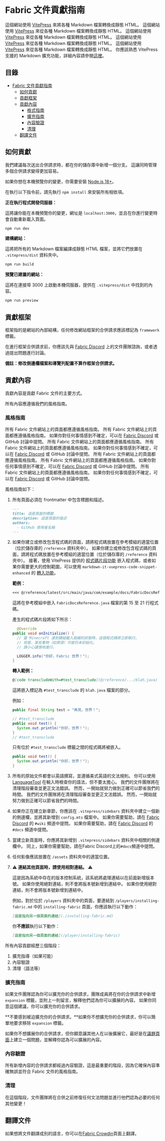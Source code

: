 # Fabric 文件貢獻指南

這個網站使用 [VitePress](https://vitepress.dev/) 來將各種 Markdown 檔案轉換成靜態 HTML。 這個網站使用 [VitePress](https://vitepress.dev/) 來從各種 Markdown 檔案轉換成靜態 HTML。 這個網站使用 [VitePress](https://vitepress.dev/) 來從各種 Markdown 檔案轉換成靜態 HTML。 這個網站使用 [VitePress](https://vitepress.dev/) 來從各種 Markdown 檔案轉換成靜態 HTML。 這個網站使用 [VitePress](https://vitepress.dev/) 來從各種 Markdown 檔案轉換成靜態 HTML。 你應該熟悉 VitePress 支援的 Markdown 擴充功能，詳細內容請參閱[這裡](https://vitepress.dev/guide/markdown#features)。

## 目錄

- [Fabric 文件貢獻指南](#fabric-documentation-contribution-guidelines)
  - [如何貢獻](#how-to-contribute)
  - [貢獻框架](#contributing-framework)
  - [貢獻內容](#contributing-content)
    - [格式指南](#style-guidelines)
    - [擴充指南](#guidance-for-expansion)
    - [內容驗證](#guidance-for-expansion)
    - [清理](#cleanup)
  - [翻譯文件](#translating-documentation)

## 如何貢獻

我們建議每次送出合併請求時，都在你的儲存庫中新增一個分支。 這讓同時管理多個合併請求變得更加容易。

如果你想在本機預覽你的變更，你需要安裝 [Node.js 18+](https://nodejs.org/zh-tw/)。

在執行以下指令前，請先執行 `npm install` 來安裝所有相依項。

**正在執行程式開發伺服器：**

這將讓你能在本機預覽你的變更，網址是 `localhost:3000`，並且在你進行變更時會自動重新載入頁面。

```sh
npm run dev
```

**建構網站：**

這將把所有的 Markdown 檔案編譯成靜態 HTML 檔案，並將它們放置在 `.vitepress/dist` 資料夾中。

```sh
npm run build
```

**預覽已建置的網站：**

這將在連接埠 3000 上啟動本機伺服器，提供在 `.vitepress/dist` 中找到的內容。

```sh
npm run preview
```

## 貢獻框架

框架指的是網站的內部結構，任何修改網站框架的合併請求應該標記為 `framework` 標籤。

在進行框架合併請求前，你應該先與 [Fabric Discord](https://discord.gg/v6v4pMv) 上的文件團隊諮詢，或者透過提出問題進行討論。

**備註：修改側邊欄檔案和導覽列配置不算作框架合併請求。**

## 貢獻內容

貢獻內容是貢獻 Fabric 文件的主要方式。

所有內容應遵循我們的風格指南。

### 風格指南

所有 Fabric 文件網站上的頁面都應遵循風格指南。 所有 Fabric 文件網站上的頁面都應遵循風格指南。 如果你對任何事情感到不確定，可以在 [Fabric Discord](https://discord.gg/v6v4pMv) 或 GitHub 討論中提問。 所有 Fabric 文件網站上的頁面都應遵循風格指南。 所有 Fabric 文件網站上的頁面都應遵循風格指南。 如果你對任何事情感到不確定，可以在 [Fabric Discord](https://discord.gg/v6v4pMv) 或 GitHub 討論中提問。 所有 Fabric 文件網站上的頁面都應遵循風格指南。 所有 Fabric 文件網站上的頁面都應遵循風格指南。 如果你對任何事情感到不確定，可以在 [Fabric Discord](https://discord.gg/v6v4pMv) 或 GitHub 討論中提問。 所有 Fabric 文件網站上的頁面都應遵循風格指南。 如果你對任何事情感到不確定，可以在 [Fabric Discord](https://discord.gg/v6v4pMv) 或 GitHub 討論中提問。

風格指南如下：

1. 所有頁面必須在 frontmatter 中包含標題和描述。

   ```md
   ---
   title: 這是頁面的標題
   description: 這是頁面的描述
   authors:
     - GitHub 使用者名稱
   ---
   ```

2. 如果你建立或修改包含程式碼的頁面，請將程式碼放置在參考模組的適當位置（位於儲存庫的 `/reference` 資料夾中）。 如果你建立或修改包含程式碼的頁面，請將程式碼放置在參考模組的適當位置（位於儲存庫的 `/reference` 資料夾中）。 接著，使用 VitePress 提供的 [程式碼片段功能](https://vitepress.dev/guide/markdown#import-code-snippets) 嵌入程式碼，或者如果你需要更大的控制範圍，可以使用 `markdown-it-vuepress-code-snippet-enhanced` 的 [轉入功能](https://github.com/fabioaanthony/markdown-it-vuepress-code-snippet-enhanced)。

   **範例：**

   ```md
   <<< @/reference/latest/src/main/java/com/example/docs/FabricDocsReference.java{15-21 java}
   ```

   這將在參考模組中嵌入 `FabricDocsReference.java` 檔案的第 15 至 21 行程式碼。

   產生的程式碼片段將如下所示：

   ```java
     @Override
   public void onInitialize() {
     // 當 Minecraft 達到模組載入就緒的狀態時，這個程式碼將立即執行。
     // 但是，某些事物（如資源）可能仍未初始化。
     // 請小心謹慎地進行。

     LOGGER.info("你好，Fabric 世界！");
   }
   ```

   **轉入範例：**

   ```md
   @[code transcludeWith=#test_transclude](@/reference/.../blah.java)
   ```

   這將嵌入標記為 `#test_transclude` 的 `blah.java` 檔案的部分。

   例如：

   ```java
   public final String test = "再見，世界！";

   // #test_transclude
   public void test() {
     System.out.println("你好，世界！");
   }
   // #test_transclude
   ```

   只有位於 `#test_transclude` 標籤之間的程式碼將被嵌入。

   ```java
   public void test() {
     System.out.println("你好，世界！");
   }
   ```

3. 所有的原始文件都會以英語撰寫，並遵循美式英語的文法規則。 你可以使用 [LanguageTool](https://languagetool.org/) 在輸入時檢查你的語法，但不要太擔心。 我們的文件團隊將在清理階段審查並更正文法錯誤。 然而，一開始就努力做到正確可以節省我們的時間。 我們的文件團隊將在清理階段審查並更正文法錯誤。 然而，一開始就努力做到正確可以節省我們的時間。

4. 如果你正在建立新章節，你應該在 `.vitepress/sidebars` 資料夾中建立一個新的側邊欄，並將其新增到 `config.mts` 檔案中。 如果你需要幫助，請在 [Fabric Discord](https://discord.gg/v6v4pMv) 的 `#wiki` 頻道中提問。 如果你需要幫助，請在 [Fabric Discord](https://discord.gg/v6v4pMv) 的 `#docs` 頻道中提問。

5. 當建立新頁面時，你應將其新增到 `.vitepress/sidebars` 資料夾中相關的側邊欄中。 同上，如果你需要幫助，請在Fabric Discord上的`#docs`頻道中提問。

6. 任何影像應該放置在 `/assets` 資料夾中的適當位置。

7. ⚠️ **連結其他頁面時，請使用相對連結。** ⚠️

   這是因為系統中存在的版本控制系統，該系統將處理連結以在前面新增版本號。 如果你使用絕對連結，則不會將版本號新增到連結中。 如果你使用絕對連結，則不會將版本號新增到連結中。

   例如，對於位於 `/players` 資料夾中的頁面，要連結到 `/players/installing-fabric.md` 中的 `installing-fabric` 頁面，你應該執行以下動作：

   ```md
   [這是指向另一個頁面的連結](./installing-fabric.md)
   ```

   你**不應該**執行以下動作：

   ```md
   [這是指向另一個頁面的連結](/player/installing-fabric)
   ```

所有內容貢獻經歷三個階段：

1. 擴充指導（如果可能）
2. 內容驗證
3. 清理（語法等）

### 擴充指南

如果文件團隊認為你可以擴充你的合併請求，團隊成員將在你的合併請求中新增 `expansion` 標籤，並附上一則留言，解釋他們認為你可以擴展的內容。 如果你同意這個建議，你可以擴充你的合併請求。

\*\*不要感到被迫擴充你的合併請求。\*\*如果你不想擴充你的合併請求，你可以簡單地要求移除 `expansion` 標籤。

如果你不想擴展你的合併請求，但你願意讓其他人在以後擴展它，最好是在[議題頁面](https://github.com/FabricMC/fabric-docs/issues)上建立一個問題，並解釋你認為可以擴展的內容。

### 內容驗證

所有新增內容的合併請求都經過內容驗證，這是最重要的階段，因為它確保內容準確無誤並符合 Fabric 文件的風格指南。

### 清理

在這個階段，文件團隊將在合併之前修復任何文法問題並進行他們認為必要的任何其他變更！

## 翻譯文件

如果想將文件翻譯成別的語言，你可以在[Fabric Crowdin](https://crowdin.com/project/fabricmc)頁面上翻譯。
